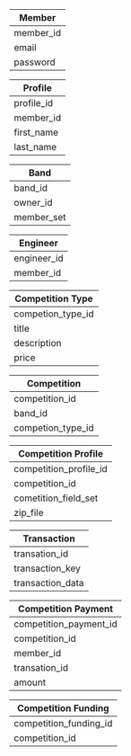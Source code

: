 


Member |
------ |
member_id |
email |
password |


Profile |
------- |
profile_id |
member_id |
first_name |
last_name |


Band |
---- |
band_id |
owner_id |
member_set |


Engineer |
-------- |
engineer_id |
member_id |


Competition Type |
---------------- |
competion_type_id |
title |
description |
price |


Competition |
-----------	|
competition_id |
band_id |
competion_type_id |


Competition Profile |
------------------- |
competition_profile_id |
competition_id |
cometition_field_set |
zip_file |


Transaction |
----------- |
transation_id |
transaction_key |
transaction_data |


Competition Payment |
------------------- |
competition_payment_id |
competition_id |
member_id |
transation_id |
amount |


Competition Funding |
------------------- |
competition_funding_id |
competition_id |






